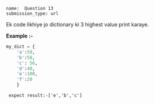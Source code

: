 ```ngMeta
name:  Question 13
submission_type: url
```
Ek code likhiye jo dictionary ki 3 highest value print karaye. 

**Example :-**
```python
my_dict = {
    'a':50, 
    'b':58,
    'c': 56,
    'd':40,
    'e':100, 
    'f':20
    }
 ```

` expect result:-['e','b','c']`